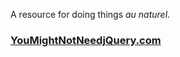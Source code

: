 A resource for doing things _au naturel_.

### [YouMightNotNeedjQuery.com](https://youmightnotneedjquery.com)
